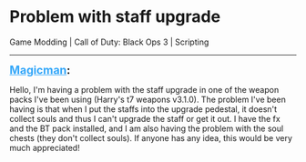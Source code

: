 # Problem with staff upgrade
Game Modding | Call of Duty: Black Ops 3 | Scripting

---
<strong style="font-size: 1.4em;"><span style="text-decoration: underline;text-decoration-color: #34a7f9;"><span style="color:#34a7f9;">Magicman</span></span>:</strong>

<p>Hello, I&#39;m having a problem with the staff upgrade in one of the weapon packs I&#39;ve been using (Harry&#39;s t7 weapons v3.1.0). The problem I&#39;ve been having is that when I put the staffs into the upgrade pedestal, it doesn&#39;t collect souls and thus I can&#39;t upgrade the staff or get it out. I have the fx and the BT pack installed, and I am also having the problem with the soul chests (they don&#39;t collect souls). If anyone has any idea, this would be very much appreciated!</p>
